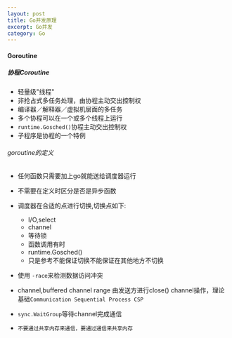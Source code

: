 ```yaml
---
layout: post
title: Go并发原理
excerpt: Go并发
category: Go
---
```


#### Goroutine

##### 协程Coroutine

- 轻量级"线程"
- 非抢占式多任务处理，由协程主动交出控制权
- 编译器／解释器／虚拟机层面的多任务
- 多个协程可以在一个或多个线程上运行
- `runtime.Gosched()`协程主动交出控制权
- 子程序是协程的一个特例

###### goroutine的定义

- 任何函数只需要加上go就能送给调度器运行
- 不需要在定义时区分是否是异步函数
- 调度器在合适的点进行切换,切换点如下:
  - I/O,select
  - channel
  - 等待锁
  - 函数调用有时
  - runtime.Gosched()
  - 只是参考不能保证切换不能保证在其他地方不切换
- 使用 `-race`来检测数据访问冲突
- channel,buffered channel range 由发送方进行close() channel操作，理论基础`Communication Sequential Process CSP`
- `sync.WaitGroup`等待channel完成通信

- `不要通过共享内存来通信，要通过通信来共享内存`


